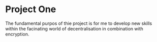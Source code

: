 # Project One

The fundamental purpos of thie project is for me to develop new skills within the facinating world of decentralisation in combination with encryption.
